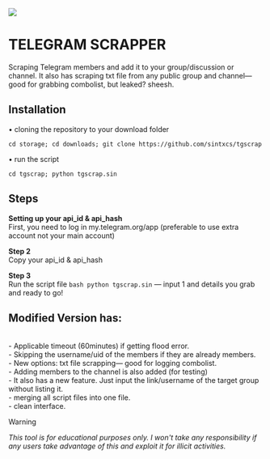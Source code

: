 ![](https://i.imgur.com/Q9orAvh.jpeg)
# TELEGRAM SCRAPPER
Scraping Telegram members and add it to your group/discussion or channel. It also has scraping txt file from any public group and channel—good for grabbing combolist, but leaked? sheesh.

## Installation
• cloning the repository to your download folder
```
cd storage; cd downloads; git clone https://github.com/sintxcs/tgscrap
```
• run the script
```
cd tgscrap; python tgscrap.sin
```
## Steps
**Setting up your api_id & api_hash**
<br>First, you need to log in my.telegram.org/app (preferable to use extra account not your main account)

**Step 2**
<br>Copy your api_id & api_hash

**Step 3**
<br>Run the script file ```bash python tgscrap.sin``` — input 1 and details you grab and ready to go!

## Modified Version has:
<br>- Applicable timeout (60minutes) if getting flood error.
<br>- Skipping the username/uid of the members if they are already members.
<br>- New options: txt file scrapping— good for logging combolist.
<br>- Adding members to the channel is also added (for testing)
<br>- It also has a new feature. Just input the link/username of the target group without listing it.
<br>- merging all script files into one file.
<br>- clean interface.


> [!WARNING]  
> *This tool is for educational purposes only. I won't take any responsibility if any users take advantage of this and exploit it for illicit activities.*
